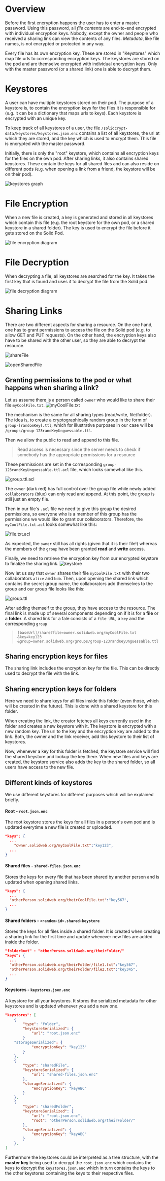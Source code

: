 # Overview

Before the first encryption happens the user has to enter a master password. Using this password, all _file contents_ are end-to-end encrypted with individual encryption keys. Nobody, except the owner and people who received a sharing link can view the contents of any files. _Metadata_, like file names, is not encrypted or protected in any way.

Every file has its own encryption key. These are stored in "Keystores" which map file urls to corresponding encryption keys. The keystores are stored on the pod and are themselve encrypted with individual encryption keys. Only with the master password (or a shared link) one is able to decrypt them.

# Keystores

A user can have multiple keystores stored on their pod. The purpose of a keystore is, to contain the encryption keys for the files it is responsible for (e.g. it can be a dictionary that maps urls to keys). Each keystore is encrypted with an unique key.

To keep track of all keystores of a user, the file `/solidcrypt-data/keystores/keystores.json.enc` contains a list of all keystores, the url at which they are stored, and the key which is used to encrypt them. This file is encrypted with the master password.

Initially, there is only the "root" keystore, which contains all encryption keys for the files on the own pod. After sharing links, it also contains shared keystores. These contain the keys for all shared files and can also reside on different pods (e.g. when opening a link from a friend, the keystore will be on their pod).

![keystores graph](https://www.plantuml.com/plantuml/png/fPCnQyCm48Lt_Og7zmnjjmnTIhEqfO7GAMHGVMSYAgHmfoI4al_UAX9rgC4GF1byxttt_0wR48dHhA9tz2IdNLfQQl1jWFKNdpH5OIZBmRMymMpsY7NdF8D3cyKkXduwnqxYmH4ZEz55mLwy6enuBiJdCc32ubUdcLIrvcmCsMG_hJAQXJWEf5Z66h7rSK_z-vSQMCiKMA-sLZ8sUcB1myO0PpCq_WkGxLbvlRrMDDZTMuVRNvqcs41NNrwgYLr-5dNjO5Zs71sdTjihRuU-7qCElBdLMOkhTKombzxl9XFk9nC6jn-vkJ5Lyw4ipULVUBEQMB2qgiSeD78quWiNVpFlD1Ng3m00)

# File Encryption

When a new file is created, a key is generated and stored in all keystores which contain this file (e.g. the root keystore for the own pod, or a shared keystore in a shared folder). The key is used to encrypt the file before it gets stored on the Solid Pod.

![file encryption diagram](https://www.plantuml.com/plantuml/png/XP71Rk8m48RlynIZx6LNYEsTGuLQjPUs4XBg0mps0ACwjcLF2Bnz7O98IMavGAIP___yMPvdfQHDxK157UEpbBydRz8XgWGFG4P3mlVC2M0LzbWjWnDd7xl0Wco5VrvbizK7rp34WX8ZaRmUGGDdoMadvZ9HlV1XKdvPG-9Je4BAE9gDiUSvUuj52S2Iqeeouo9O0EXaSNf_NG4d4vnXfXqZxwcEZl_hNW6kXWjbRDFtDwnt9Z4fumSVS1tI1MtSAPYYTgwMJhz79rdnho6pPViF4ckJF7AlmVQSozU8tJLx97lbX6-Kky-2Scv3ij-mTR-Ff_rDoHpPo5hCO7jR5234u_NG1yLrQBo5dmwQOHCjAG_yLdIBdjjk0i1TztHI6VpoH6KnmAS5t2PH7lGkteQCoewKlxOwz4ZlDcXU19lQVG80)

# File Decryption

When decrypting a file, all keystores are searched for the key. It takes the first key that is found and uses it to decrypt the file from the Solid pod.

![file decryption diagram](https://www.plantuml.com/plantuml/png/XP3VQkim38VlzHGYv-QCiZt0BaRPdzriWqBP0wYsqfevTf2LhNtx9KtCC4dfHKWY_VJfG-ka9Der7jIfPtnrdl6PZPnQTJ40aD4e-9bO07RnYDKsUkVjqn3OaAtmtxlR7_JHTmmjYJhZMWfw1hs4pDcoV3jJ9getFgtw9saKdW8LKiAoDiVcEWUBlHA09QKT9SPDj00moEBjmx82hbPuZy9aaO_Kj9xlzAW0Y-5CAMPhLdCeXgT8dkWjBYM5jPE0F2vYUwOlLoyhbGVAMdjM_E8Jrb6AbJay4ympKn-zIuh_3Pa3svkvKywb9U9myX79GLdmWzBmsb1AFr7i3DkC_NRgNvLCBHjNE_DdUrqqT_f_oDyc1kMW6ElYHciEjclyBm00)

# Sharing Links

There are two different aspects for sharing a resource. On the one hand, one has to grant permissions to access the file on the Solid pod (e.g. to allow GET and PUT requests). On the other hand, the encryption keys also have to be shared with the other user, so they are able to decrypt the resource.

![shareFile](https://www.plantuml.com/plantuml/png/RP11IyGm48Nl-HN32buM1VNcGHO5FRZWGdz1J6RROTEaJ2QxstzlKeXLsXuAUI_lcpVPHT4igNTAI1p2E-LVqsactogbZGI6huj7LkexN67J14VEll4uo47R3TpigUtarILKGmQHeK5xWJtvKw5WWtmcyz_yn75DFY3t52C5l-P-S4X3DT1Ro7LK_gPoSFUo60dRBJn3B0eSyrRtSXMb5hToilQfcHO5JZZ2CV2SP9J4lkZhaDflnXX6BGYilGqzjCMlbEdmyFYqYbe-HEb4P_oDWJO6OmG9Sx-ATXa85v9kMk7spwWTUfjwzmC0)

![openSharedFile](https://www.plantuml.com/plantuml/png/VP31JiCm38RlVWfhIDn00cuSqCIaNU0mgU81GkDsrjmuSjonlZsX7DYgYTmY-_l_BraN3-RZ8E3iGlXHEFLOzi4eOiT2A9mE0A5rDTmQKue0dth2LQF24ZSsPT-5kCART-xt_YeZGGxct78EoR7voThea3LHyelHbeKQiYEtbyWRJSNLhivsHaUchx_0AeJL1-hvrSExbqKfFkE19hp5tdJC3uzF08k5Yfp9rFqG8mvJ8UdGzJzkALlP-JetTchp9zxxoQ-noyTKE7B94gOpR4qfZeDy0m00)

## Granting permissions to the pod or what happens when sharing a link?

Let us assume there is a person called `owner` who would like to share their file `myCoolFile.txt`.
![myCoolFile.txt](./images/myCoolFile.png)

The mechanism is the same for all sharing types (read/write, file/folder). The idea is, to create a cryptographically random group in the form of `group-[randomKey].ttl`, which for illustrative purposes in our case will be `/groups/group-123randKeyUnguessable.ttl`.

Then we allow the public to read and append to this file.

> Read access is necessary since the server needs to check if somebody has the appropriate permissions for a resource

These permissions are set in the corresponding `group-123randKeyUnguessable.ttl.acl` file, which looks somewhat like this.

![group.ttl.acl](./images/groupAcl.png)

The `owner` (dark red) has full control over the group file while newly added `collaborators` (blue) can only read and append. At this point, the group is still just an empty file.

Then in our file's `.acl` file we need to give this group the desired permissions, so everyone who is a member of this group has the permissions we would like to grant our collaborators. Therefore, the `myCoolFile.txt.acl` looks somewhat like this:

![file.txt.acl](./images/myCoolFileAcl.png)

As expected, the `owner` still has all rights (given that it is their file!) whereas the members of the `group` have been granted **read** and **write** access.

Finally, we need to retrieve the encryption key from our encrypted keystore to finalize the sharing link.
![keystore](./images/keystoreRoot.png)

Now let us say that `owner` shares their file `myCoolFile.txt` with their two collaborators `alice` and `bob`. Then, upon opening the shared link which contains the secret group name, the collaborators add themselves to the group and our group file looks like this:

![group.ttl](./images/group.png)

After adding themself to the group, they have access to the resource. The final link is made up of several components depending on if it is for a **file** or a **folder**. A shared link for a fale consists of a `file URL`, a `key` and the corresponding `group`

> ```
> [baseUrl]/share?file=owner.solidweb.org/myCoolFile.txt
> &key=key123
> &group=owner.solidweb.org/groups/group-123randKeyUnguessable.ttl
> ```

## Sharing encryption keys for files

The sharing link includes the encryption key for the file. This can be directly used to decrypt the file with the link.

## Sharing encryption keys for folders

Here we need to share keys for all files inside this folder (even those, which will be created in the future). This is done with a shared keystore for this folder.

When creating the link, the creator fetches all keys currently used in the folder and creates a new keystore with it. The keystore is encrypted with a new random key. The url to the key and the encryption key are added to the link. Both, the owner and the link receiver, add this keystore to their list of keystores.

Now, whenever a key for this folder is fetched, the keystore service will find the shared keystore and lookup the key there. When new files and keys are created, the keystore service also adds the key to the shared folder, so all users have access to the new file.

## Different kinds of keystores

We use different keystores for different purposes which will be explained briefly.



#### Root - `root.json.enc`

The root keystore stores the keys for all files in a person's own pod and is updated everytime a new file is created or uploaded.

```json
"keys": {
  ...
    "owner.solidweb.org/myCoolFile.txt":"key123",
  ...
}
```

#### Shared files - `shared-files.json.enc`

Stores the keys for every file that has been shared by another person and is updated when opening shared links.

```json
"keys": {
  ... 
  "otherPerson.solidweb.org/theirCoolFile.txt":"key567",
  ... 
}
```

#### Shared folders - `<random-id>.shared-keystore`

Stores the keys for all files inside a shared folder. It is created when creating a sharing link for the first time and update whenever new files are added inside the folder.

```json
"folderRoot" : "otherPerson.solidweb.org/theirFolder/"
"keys": {
  ... 
  "otherPerson.solidweb.org/theirFolder/file1.txt":"key567",
  "otherPerson.solidweb.org/theirFolder/file2.txt":"key345",
  ... 
}
```



#### Keystores - `keystores.json.enc`

A keystore for all your keystores. It stores the serialized metadata for other keystores and is updated whenever you add a new one.

```json
"keystores": [
    {
        "type": "folder",
        "keystoreSerialized": {
            "url": "root.json.enc"
        }
    "storageSerialized": {
            "encryptionKey": "key123"
        }
    },
    {
        "type": "sharedFile",
        "keystoreSerialized": {
            "url": "shared-files.json.enc"
        },
        "storageSerialized": {
            "encryptionKey": "keyABC"
        }
    },
    {
        "type": "sharedFolder",
        "keystoreSerialized": {
            "url": "root.json.enc",
            "root": "otherPerson.solidweb.org/theirFolder/"
        },
        "storageSerialized": {
            "encryptionKey": "keyABC"
        }
    },
]
```

Furthermore the keystores could be interpreted as a tree structure, with the **master key** being used to decrypt the `root.json.enc` which contains the keys to decrypt the `keystores.json.enc` which in turn contains the keys to the other keystores containing the keys to their respective files.
